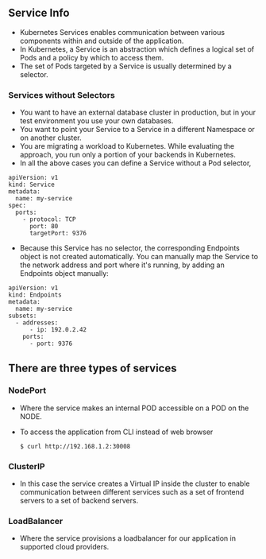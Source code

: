 ## Service Info 
* Kubernetes Services enables communication between various components within and outside of the application.
* In Kubernetes, a Service is an abstraction which defines a logical set of Pods and a policy by which to access them.
* The set of Pods targeted by a Service is usually determined by a selector.
### Services without Selectors
* You want to have an external database cluster in production, but in your test environment you use your own databases.
* You want to point your Service to a Service in a different Namespace or on another cluster.  
* You are migrating a workload to Kubernetes. While evaluating the approach, you run only a portion of your backends in Kubernetes.
* In all the above cases you can define a Service without a Pod selector,
 
```
apiVersion: v1
kind: Service
metadata:
  name: my-service
spec:
  ports:
    - protocol: TCP
      port: 80
      targetPort: 9376
  ```
* Because this Service has no selector, the corresponding Endpoints object is not created automatically. You can manually map the Service to the network address and port where it's running, by adding an Endpoints object manually:
```
apiVersion: v1
kind: Endpoints
metadata:
  name: my-service
subsets:
  - addresses:
      - ip: 192.0.2.42
    ports:
      - port: 9376
```

## There are three types of services
### NodePort

* Where the service makes an internal POD accessible on a POD on the NODE.
* To access the application from CLI instead of web browser

  ```$ curl http://192.168.1.2:30008```

### ClusterIP
* In this case the service creates a Virtual IP inside the cluster to enable communication between different services such as a set of frontend servers to a set of backend servers.

### LoadBalancer
* Where the service provisions a loadbalancer for our application in supported cloud providers.
